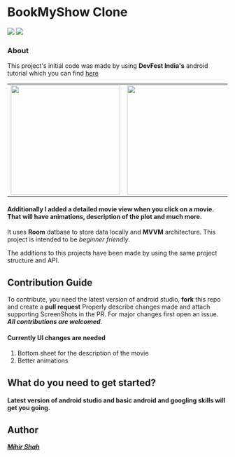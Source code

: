 # BookMyShow Clone
<p>
<img src="https://img.shields.io/badge/Android-3DDC84?style=for-the-badge&logo=android&logoColor=white"/>
<img src="https://img.shields.io/badge/Kotlin-0095D5?&style=for-the-badge&logo=kotlin&logoColor=white"/>
</p>

### About 
This project's initial code was made by using **DevFest India's** android tutorial which you can find <a href="https://www.youtube.com/watch?v=C8k9mdb9NE8"> here</a><br>

<table>
  <td><img src="https://user-images.githubusercontent.com/66465511/150926879-763e7200-d02d-4caa-98fe-c1e4bab4a04d.jpg" width="250">
  <td><img src="https://user-images.githubusercontent.com/66465511/150926890-d87b978a-9175-41d5-bd5d-d78bcfa854d7.jpg" width="250">
</table>

#### Additionally I added a detailed movie view when you click on a movie. That will have animations, description of the plot and much more.

It uses **Room** datbase to store data locally and **MVVM** architecture. This project is intended to be *beginner friendly*.

The additions to this projects have been made by using the same project structure and API.

## Contribution Guide
To contribute, you need the latest version of android studio, **fork** this repo and create a **pull request** Properly describe changes made and attach supporting ScreenShots in the PR. For major changes first open an issue.<br> ***All contributions are welcomed***. <br>
#### Currently UI changes are needed
1. Bottom sheet for the description of the movie
2. Better animations
## What do you need to get started?
#### Latest version of android studio and basic android and googling skills will get you going.

## Author 
<a href="https://github.com/Miihir79">***Mihir Shah***</a> <br>
